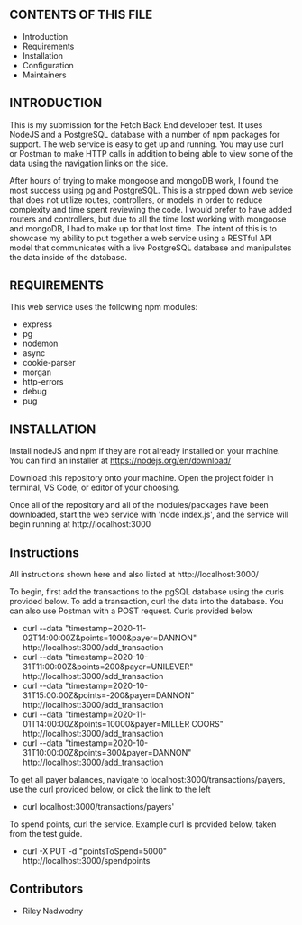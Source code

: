 CONTENTS OF THIS FILE
---------------------

 * Introduction
 * Requirements
 * Installation
 * Configuration
 * Maintainers


INTRODUCTION
------------

This is my submission for the Fetch Back End developer test. It uses NodeJS and
a PostgreSQL database with a number of npm packages for support.
The web service is easy to get up and running. You may use curl or
Postman to make HTTP calls in addition to being able to view
some of the data using the navigation links on the side.

After hours of trying to make mongoose and mongoDB work, I found the most
success using pg and PostgreSQL. This is a stripped down web sevice
that does not utilize routes, controllers, or models in order to
reduce complexity and time spent reviewing the code. I would prefer
to have added routers and controllers, but due to all the time lost
working with mongoose and mongoDB, I had to make up for that lost time.
The intent of this is to showcase my ability to put together a web service
using a RESTful API model that communicates with a live PostgreSQL database
and manipulates the data inside of the database.


REQUIREMENTS
------------

This web service uses the following npm modules:
 * express
 * pg
 * nodemon
 * async
 * cookie-parser
 * morgan
 * http-errors
 * debug
 * pug


INSTALLATION
------------

Install nodeJS and npm if they are not already installed
on your machine. You can find an installer at https://nodejs.org/en/download/

Download this repository onto your machine. Open the project folder
in terminal, VS Code, or editor of your choosing. 

Once all of the repository and all of the modules/packages
have been downloaded, start the web service 
with 'node index.js', and the service will
begin running at http://localhost:3000

Instructions
-----------

All instructions shown here and also listed at http://localhost:3000/

To begin, first add the transactions to the pgSQL database using the curls provided below.
To add a transaction, curl the data into the database. You can also use Postman with a POST request. Curls provided below
 * curl --data "timestamp=2020-11-02T14:00:00Z&points=1000&payer=DANNON" http://localhost:3000/add_transaction
 * curl --data "timestamp=2020-10-31T11:00:00Z&points=200&payer=UNILEVER" http://localhost:3000/add_transaction
 * curl --data "timestamp=2020-10-31T15:00:00Z&points=-200&payer=DANNON" http://localhost:3000/add_transaction
 * curl --data "timestamp=2020-11-01T14:00:00Z&points=10000&payer=MILLER COORS" http://localhost:3000/add_transaction
 * curl --data "timestamp=2020-10-31T10:00:00Z&points=300&payer=DANNON" http://localhost:3000/add_transaction

To get all payer balances, navigate to localhost:3000/transactions/payers, use the curl provided below, or click the link to the left
 * curl localhost:3000/transactions/payers'

To spend points, curl the service. Example curl is provided below, taken from the test guide.
 * curl -X PUT -d "pointsToSpend=5000" http://localhost:3000/spendpoints

Contributors
-----------

 * Riley Nadwodny
